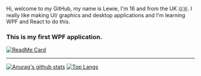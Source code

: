 Hi, welcome to my GitHub, my name is Lewie, I'm 16 and from the UK 🇬🇧.
I really like making UI/ graphics and desktop applications and I'm learning WPF and React to do this.
### This is my first WPF application.
[![ReadMe Card](https://github-readme-stats.vercel.app/api/pin/?username=boogalewie&repo=riddict)](https://github.com/boogalewie/riddict)

---
[![Anurag's github stats](https://github-readme-stats.vercel.app/api?username=boogalewie)](https://github.com/boogalewie)
[![Top Langs](https://github-readme-stats.vercel.app/api/top-langs/?username=boogalewie&layout=compact)](https://github.com/boogalewie)
